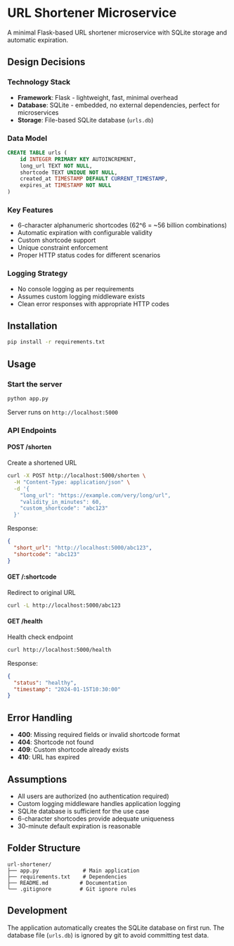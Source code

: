 # URL Shortener Microservice

A minimal Flask-based URL shortener microservice with SQLite storage and automatic expiration.

## Design Decisions

### Technology Stack
- **Framework**: Flask - lightweight, fast, minimal overhead
- **Database**: SQLite - embedded, no external dependencies, perfect for microservices
- **Storage**: File-based SQLite database (`urls.db`)

### Data Model
```sql
CREATE TABLE urls (
    id INTEGER PRIMARY KEY AUTOINCREMENT,
    long_url TEXT NOT NULL,
    shortcode TEXT UNIQUE NOT NULL,
    created_at TIMESTAMP DEFAULT CURRENT_TIMESTAMP,
    expires_at TIMESTAMP NOT NULL
)
```

### Key Features
- 6-character alphanumeric shortcodes (62^6 = ~56 billion combinations)
- Automatic expiration with configurable validity
- Custom shortcode support
- Unique constraint enforcement
- Proper HTTP status codes for different scenarios

### Logging Strategy
- No console logging as per requirements
- Assumes custom logging middleware exists
- Clean error responses with appropriate HTTP codes

## Installation

```bash
pip install -r requirements.txt
```

## Usage

### Start the server
```bash
python app.py
```

Server runs on `http://localhost:5000`

### API Endpoints

#### POST /shorten
Create a shortened URL

```bash
curl -X POST http://localhost:5000/shorten \
  -H "Content-Type: application/json" \
  -d '{
    "long_url": "https://example.com/very/long/url",
    "validity_in_minutes": 60,
    "custom_shortcode": "abc123"
  }'
```

Response:
```json
{
  "short_url": "http://localhost:5000/abc123",
  "shortcode": "abc123"
}
```

#### GET /:shortcode
Redirect to original URL

```bash
curl -L http://localhost:5000/abc123
```

#### GET /health
Health check endpoint

```bash
curl http://localhost:5000/health
```

Response:
```json
{
  "status": "healthy",
  "timestamp": "2024-01-15T10:30:00"
}
```

## Error Handling

- **400**: Missing required fields or invalid shortcode format
- **404**: Shortcode not found
- **409**: Custom shortcode already exists
- **410**: URL has expired

## Assumptions

- All users are authorized (no authentication required)
- Custom logging middleware handles application logging
- SQLite database is sufficient for the use case
- 6-character shortcodes provide adequate uniqueness
- 30-minute default expiration is reasonable

## Folder Structure

```
url-shortener/
├── app.py              # Main application
├── requirements.txt    # Dependencies
├── README.md          # Documentation
└── .gitignore         # Git ignore rules
```

## Development

The application automatically creates the SQLite database on first run. The database file (`urls.db`) is ignored by git to avoid committing test data. 